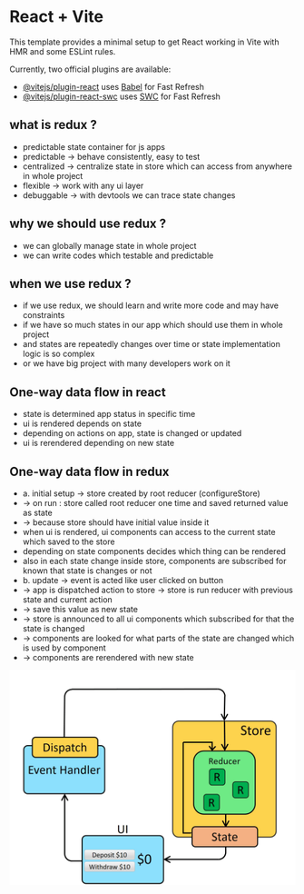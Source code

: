 # React + Vite

This template provides a minimal setup to get React working in Vite with HMR and some ESLint rules.

Currently, two official plugins are available:

- [@vitejs/plugin-react](https://github.com/vitejs/vite-plugin-react/blob/main/packages/plugin-react/README.md) uses [Babel](https://babeljs.io/) for Fast Refresh
- [@vitejs/plugin-react-swc](https://github.com/vitejs/vite-plugin-react-swc) uses [SWC](https://swc.rs/) for Fast Refresh

## what is redux ?

- predictable state container for js apps
- predictable -> behave consistently, easy to test
- centralized -> centralize state in store which can access from anywhere in whole project
- flexible -> work with any ui layer
- debuggable -> with devtools we can trace state changes

## why we should use redux ?

- we can globally manage state in whole project
- we can write codes which testable and predictable

## when we use redux ?

- if we use redux, we should learn and write more code and may have constraints
- if we have so much states in our app which should use them in whole project
- and states are repeatedly changes over time or state implementation logic is so complex
- or we have big project with many developers work on it

## One-way data flow in react

- state is determined app status in specific time
- ui is rendered depends on state
- depending on actions on app, state is changed or updated
- ui is rerendered depending on new state

## One-way data flow in redux

- a. initial setup -> store created by root reducer (configureStore)
- -> on run : store called root reducer one time and saved returned value as state
- -> because store should have initial value inside it
- when ui is rendered, ui components can access to the current state which saved to the store
- depending on state components decides which thing can be rendered
- also in each state change inside store, components are subscribed for known that state is changes or not
- b. update -> event is acted like user clicked on button
- -> app is dispatched action to store -> store is run reducer with previous state and current action
- -> save this value as new state
- -> store is announced to all ui components which subscribed for that the state is changed
- -> components are looked for what parts of the state are changed which is used by component
- -> components are rerendered with new state

<img src="./src/assets/ReduxDataFlowDiagram.gif" alt="Alt text">

